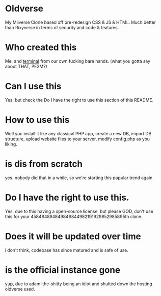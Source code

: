 # Oldverse
My Miiverse Clone based off pre-redesign CSS &amp; JS &amp; HTML. Much better than Rixyverse in terms of security and code &amp; features.
# Who created this
Me, and <a href="https://github.com/TermOfficial">terminal</a> from our own fucking bare hands. (what you gotta say about THAT, PF2M?)
# Can I use this
Yes, but check the Do I have the right to use this section of this README.
# How to use this
Well you install it like any classical PHP app, create a new DB, import DB structure, upload website files to your server, modify config.php as you liking.
# is dis from scratch
yes. nobody did that in a while, so we're starting this popular trend again.
# Do I have the right to use this.

Yes, due to this having a open-source license, but please GOD, don't use this for your 458484894849849844982191929852985895th clone.
# Does it will be updated over time
i don't think, codebase has since matured and is safe of use.
# is the official instance gone
yup, due to adam-the-shitty being an idiot and shutted down the hosting oldverse used.

